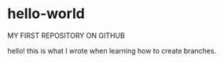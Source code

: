 # hello-world
MY FIRST REPOSITORY ON GITHUB


hello! this is what I wrote when learning how to create branches.
